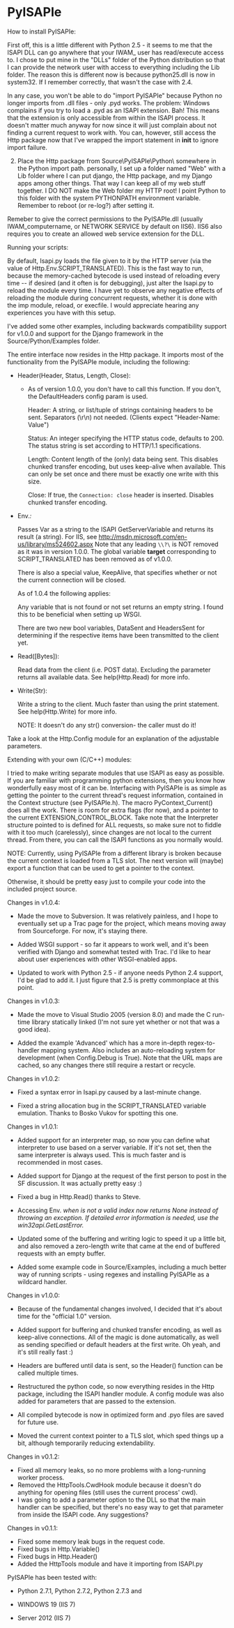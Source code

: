 # PyISAPIe

How to install PyISAPIe:

  First off, this is a little different with Python 2.5 -
  it seems to me that the ISAPI DLL can go anywhere that
  your IWAM_ user has read/execute access to. I chose to
  put mine in the "DLLs" folder of the Python distribution
  so that I can provide the network user with access to
  everything including the Lib folder. The reason this is
  different now is because python25.dll is now in system32.
  If I remember correctly, that wasn't the case with 2.4.
  
  In any case, you won't be able to do "import PyISAPIe"
  because Python no longer imports from .dll files - only
  .pyd works. The problem: Windows complains if you try
  to load a .pyd as an ISAPI extension. Bah! This means
  that the extension is only accessible from within the
  ISAPI process. It doesn't matter much anyway for now since
  it will just complain about not finding a current request
  to work with. You can, however, still access the Http
  package now that I've wrapped the import statement in
  __init__ to ignore import failure.

  2. Place the Http package from Source\PyISAPIe\Python\ somewhere
     in the Python import path. personally, I set up a folder named
     "Web" with a Lib folder where I can put django, the Http
     package, and my Django apps among other things. That way
     I can keep all of my web stuff together. I DO NOT make the
     Web folder my HTTP root!
     I point Python to this folder with the system PYTHONPATH
     environment variable. Remember to reboot (or re-log?)
     after setting it.

Remeber to give the correct permissions to the PyISAPIe.dll
(usually IWAM_computername, or NETWORK SERVICE by default on
IIS6). IIS6 also requires you to create an allowed web
service extension for the DLL.

Running your scripts:

By default, Isapi.py loads the file given to it by the HTTP
server (via the value of Http.Env.SCRIPT_TRANSLATED).
This is the fast way to run, because the memory-cached bytecode
is used instead of reloading every time -- if desired
(and it often is for debugging), just alter the Isapi.py
to reload the module every time. I have yet to observe any
negative effects of reloading the module during concurrent
requests, whether it is done with the imp module, reload,
or execfile. I would appreciate hearing any experiences you
have with this setup.

I've added some other examples, including backwards compatibility
support for v1.0.0 and support for the Django framework in the
Source/Python/Examples folder.

The entire interface now resides in the Http package. It imports
most of the functionality from the PyISAPIe module, including
the following:

  - Header(Header, Status, Length, Close):
    - As of version 1.0.0, you don't have to call this function.
      If you don't, the DefaultHeaders config param is used.

      Header: A string, or list/tuple of strings containing
              headers to be sent. Separators (\r\n) not
              needed. (Clients expect "Header-Name: Value")

      Status: An integer specifying the HTTP status code,
              defaults to 200. The status string is set
              according to HTTP/1.1 specifications.

      Length: Content length of the (only) data being sent.
              This disables chunked transfer encoding, but
              uses keep-alive when available. This can only
              be set once and there must be exactly one write
              with this size.

      Close:  If true, the `Connection: close` header is
              inserted. Disables chunked transfer encoding.

  - Env.<Var>:

      Passes Var as a string to the ISAPI GetServerVariable
      and returns its result (a string). For IIS, see
      http://msdn.microsoft.com/en-us/library/ms524602.aspx
      Note that any leading `\\?\` is NOT removed as it was
      in version 1.0.0. The global variable __target__ corresponding
      to SCRIPT_TRANSLATED has been removed as of v1.0.0.
      
      There is also a special value, KeepAlive, that specifies
      whether or not the current connection will be closed.
      
      As of 1.0.4 the following applies:
      
      Any variable that is not found or not set returns an
      empty string. I found this to be beneficial when setting
      up WSGI.
      
      There are two new bool variables, DataSent and HeadersSent
      for determining if the respective items have been
      transmitted to the client yet.

  - Read([Bytes]):
  
      Read data from the client (i.e. POST data). Excluding
      the parameter returns all available data.
      See help(Http.Read) for more info.

  - Write(Str):
  
      Write a string to the client. Much faster than using the
      print statement.
      See help(Http.Write) for more info.
      
      NOTE: It doesn't do any str() conversion- the caller must
      do it!


Take a look at the Http.Config module for an explanation of the
adjustable parameters.


Extending with your own (C/C++) modules:

I tried to make writing separate modules that use ISAPI as
easy as possible. If you are familiar with programming python
extensions, then you know how wonderfully easy most of it can
be. Interfacing with PyISAPIe is as simple as getting the pointer
to the current thread's request information, contained in the
Context structure (see PyISAPIe.h). The macro PyContext_Current()
does all the work. There is room for extra flags (for now), and
a pointer to the current EXTENSION_CONTROL_BLOCK. Take note that
the Interpreter structure pointed to is defined for ALL requests,
so make sure not to fiddle with it too much (carelessly), since
changes are not local to the current thread. From there, you can
call the ISAPI functions as you normally would.

NOTE: Currently, using PyISAPIe from a different library is broken
because the current context is loaded from a TLS slot. The next
version will (maybe) export a function that can be used to get a
pointer to the context.

Otherwise, it should be pretty easy just to compile your code into
the included project source.

Changes in v1.0.4:
  - Made the move to Subversion. It was relatively painless, and
    I hope to eventually set up a Trac page for the project, which
    means moving away from Sourceforge. For now, it's staying there.

  - Added WSGI support - so far it appears to work well, and it's
    been verified with Django and somewhat tested with Trac. I'd
    like to hear about user experiences with other WSGI-enabled
    apps.

  - Updated to work with Python 2.5 - if anyone needs Python 2.4
    support, I'd be glad to add it. I just figure that 2.5 is
    pretty commonplace at this point.

Changes in v1.0.3:

  - Made the move to Visual Studio 2005 (version 8.0) and made the
    C run-time library statically linked (I'm not sure yet whether
    or not that was a good idea).

  - Added the example 'Advanced' which has a more in-depth regex-to-
    handler mapping system. Also includes an auto-reloading system
    for development (when Config.Debug is True). Note that the URL
    maps are cached, so any changes there still require a restart or
    recycle.

Changes in v1.0.2:
  
  - Fixed a syntax error in Isapi.py caused by a last-minute change.

  - Fixed a string allocation bug in the SCRIPT_TRANSLATED variable
    emulation. Thanks to Bosko Vukov for spotting this one.

Changes in v1.0.1:

  - Added support for an interpreter map, so now you can define
    what interpreter to use based on a server variable. If it's
    not set, then the same interpreter is always used. This is
    much faster and is recommended in most cases.

  - Added support for Django at the request of the first person
    to post in the SF discussion. It was actually pretty easy :)

  - Fixed a bug in Http.Read() thanks to Steve.
  
  - Accessing Env.<Var> when <Var> is not a valid index now returns
    None instead of throwing an exception. If detailed error
    information is needed, use the win32api.GetLastError.

  - Updated some of the buffering and writing logic to speed it
    up a little bit, and also removed a zero-length write that came
    at the end of buffered requests with an empty buffer.

  - Added some example code in Source/Examples, including a much
    better way of running scripts - using regexes and installing
    PyISAPIe as a wildcard handler.

Changes in v1.0.0:

  - Because of the fundamental changes involved, I decided
    that it's about time for the "official 1.0" version.

  - Added support for buffering and chunked transfer encoding,
    as well as keep-alive connections. All of the magic is
    done automatically, as well as sending specified or default
    headers at the first write. Oh yeah, and it's still really
    fast :)

  - Headers are buffered until data is sent, so the Header()
    function can be called multiple times.

  - Restructured the python code, so now everything resides in
    the Http package, including the ISAPI handler module. A
    config module was also added for parameters that are passed
    to the extension.

  - All compiled bytecode is now in optimized form and .pyo files
    are saved for future use.

  - Moved the current context pointer to a TLS slot, which sped
    things up a bit, although temporarily reducing extendability.

Changes in v0.1.2:

  - Fixed all memory leaks, so no more problems with a
    long-running worker process.
  - Removed the HttpTools.CwdHook module because it
    doesn't do anything for opening files (still uses
    the current process' cwd).
  - I was going to add a parameter option to the DLL so
    that the main handler can be specified, but there's
    no easy way to get that parameter from inside the
    ISAPI code. Any suggestions?

Changes in v0.1.1:

  - Fixed some memory leak bugs in the request code.
  - Fixed bugs in Http.Variable()
  - Fixed bugs in Http.Header()
  - Added the HttpTools module and have it importing from ISAPI.py


PyISAPIe has been tested with:

  - Python 2.7.1, Python 2.7.2, Python 2.7.3 and

  - WINDOWS 19 (IIS 7)
  - Server 2012 (IIS 7)

